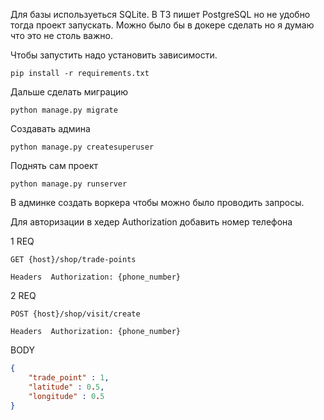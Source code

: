 Для базы используеться SQLite. 
В ТЗ пишет PostgreSQL но не удобно тогда проект запускать.
Можно было бы в докере сделать но я думаю что это не столь важно.

Чтобы запустить надо установить зависимости.

`pip install -r requirements.txt`

Дальше сделать миграцию

`python manage.py migrate`

Создавать админа 

`python manage.py createsuperuser`

Поднять сам проект 

`python manage.py runserver`

В админке создать воркера  чтобы можно было проводить запросы.


Для авторизации в хедер Authorization добавить номер  телефона

1 REQ

`GET {host}/shop/trade-points`

`Headers 
    Authorization: {phone_number}`


2 REQ

`POST {host}/shop/visit/create`

`Headers 
    Authorization: {phone_number}`

BODY
```json
{
    "trade_point" : 1,
    "latitude" : 0.5,
    "longitude" : 0.5    
}
```





